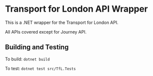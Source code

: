 # Transport for London API Wrapper

This is a .NET wrapper for the Transport for London API.

All APIs covered except for Journey API.

## Building and Testing

To build: `dotnet build`

To test: `dotnet test src/TfL.Tests`
